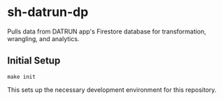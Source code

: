 # sh-datrun-dp
Pulls data from DATRUN app's Firestore database for transformation, wrangling, and analytics.

## Initial Setup
```
make init
```
This sets up the necessary development environment for this repository.
